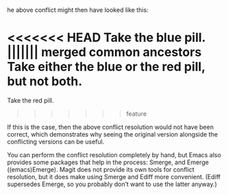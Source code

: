 he above conflict might then have looked like this:

<<<<<<< HEAD
Take the blue pill.
||||||| merged common ancestors
Take either the blue or the red pill, but not both.
=======
Take the red pill.
>>>>>>> feature

If this is the case, then the above conflict resolution would not have been
correct, which demonstrates why seeing the original version alongside the
conflicting versions can be useful.

You can perform the conflict resolution completely by hand, but Emacs also
provides some packages that help in the process: Smerge, and
Emerge ((emacs)Emerge). Magit does not provide its own tools for conflict
resolution, but it does make using Smerge and Ediff more convenient. (Ediff
supersedes Emerge, so you probably don’t want to use the latter anyway.)
